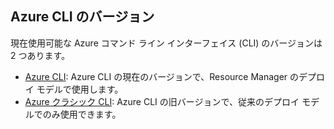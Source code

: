 ## <a name="versions-of-the-azure-cli"></a>Azure CLI のバージョン

現在使用可能な Azure コマンド ライン インターフェイス (CLI) のバージョンは 2 つあります。

* [Azure CLI](../articles/storage/common/storage-azure-cli.md): Azure CLI の現在のバージョンで、Resource Manager のデプロイ モデルで使用します。
* [Azure クラシック CLI](../articles/storage/common/storage-azure-cli-nodejs.md): Azure CLI の旧バージョンで、従来のデプロイ モデルでのみ使用できます。
